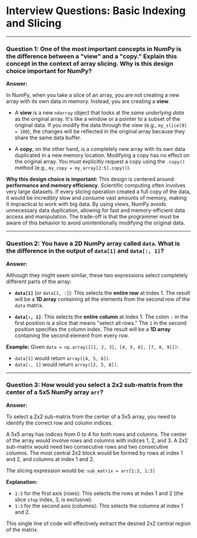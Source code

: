 # Interview Questions: Basic Indexing and Slicing

---

### Question 1: One of the most important concepts in NumPy is the difference between a "view" and a "copy." Explain this concept in the context of array slicing. Why is this design choice important for NumPy?

**Answer:**

In NumPy, when you take a slice of an array, you are not creating a new array with its own data in memory. Instead, you are creating a **view**.

-   A **view** is a new `ndarray` object that looks at the *same underlying data* as the original array. It's like a window or a pointer to a subset of the original data. If you modify the data through the view (e.g., `my_slice[0] = 100`), the changes will be reflected in the original array because they share the same data buffer.

-   A **copy**, on the other hand, is a completely new array with its own data duplicated in a new memory location. Modifying a copy has no effect on the original array. You must explicitly request a copy using the `.copy()` method (e.g., `my_copy = my_array[2:5].copy()`).

**Why this design choice is important:**
This design is centered around **performance and memory efficiency**. Scientific computing often involves very large datasets. If every slicing operation created a full copy of the data, it would be incredibly slow and consume vast amounts of memory, making it impractical to work with big data. By using views, NumPy avoids unnecessary data duplication, allowing for fast and memory-efficient data access and manipulation. The trade-off is that the programmer must be aware of this behavior to avoid unintentionally modifying the original data.

---

### Question 2: You have a 2D NumPy array called `data`. What is the difference in the output of `data[1]` and `data[:, 1]`?

**Answer:**

Although they might seem similar, these two expressions select completely different parts of the array:

-   **`data[1]`** (or `data[1, :]`): This selects the **entire row** at index 1. The result will be a **1D array** containing all the elements from the second row of the `data` matrix.

-   **`data[:, 1]`**: This selects the **entire column** at index 1. The colon `:` in the first position is a slice that means "select all rows." The `1` in the second position specifies the column index. The result will be a **1D array** containing the second element from every row.

**Example:**
Given `data = np.array([[1, 2, 3], [4, 5, 6], [7, 8, 9]])`:
-   `data[1]` would return `array([4, 5, 6])`.
-   `data[:, 1]` would return `array([2, 5, 8])`.

---

### Question 3: How would you select a 2x2 sub-matrix from the center of a 5x5 NumPy array `arr`?

**Answer:**

To select a 2x2 sub-matrix from the center of a 5x5 array, you need to identify the correct row and column indices.

A 5x5 array has indices from 0 to 4 for both rows and columns. The center of the array would involve rows and columns with indices 1, 2, and 3. A 2x2 sub-matrix would need two consecutive rows and two consecutive columns. The most central 2x2 block would be formed by rows at index 1 and 2, and columns at index 1 and 2.

The slicing expression would be:
`sub_matrix = arr[1:3, 1:3]`

**Explanation:**
-   `1:3` for the first axis (rows): This selects the rows at index 1 and 2 (the slice `stop` index, 3, is exclusive).
-   `1:3` for the second axis (columns): This selects the columns at index 1 and 2.

This single line of code will effectively extract the desired 2x2 central region of the matrix.
